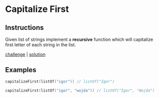 # Capitalize First

## Instructions

Given list of strings implement a **recursive** function which will capitalize first letter of each string in the list.

[challenge](challenge.kt) | [solution](solution.kt)

## Examples

```kotlin
capitalizeFirst(listOf("igor")) // listOf("Igor")

capitalizeFirst(listOf("igor", "wojda")) // listOf("Igor", "Wojda")
```
